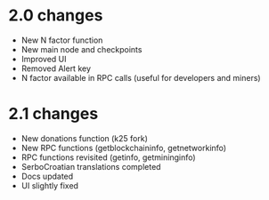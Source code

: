 2.0 changes
=============
- New N factor function
- New main node and checkpoints
- Improved UI
- Removed Alert key
- N factor available in RPC calls (useful for developers and miners)

2.1 changes
=============
- New donations function (k25 fork)
- New RPC functions (getblockchaininfo, getnetworkinfo)
- RPC functions revisited (getinfo, getmininginfo)
- SerboCroatian translations completed
- Docs updated
- UI slightly fixed
